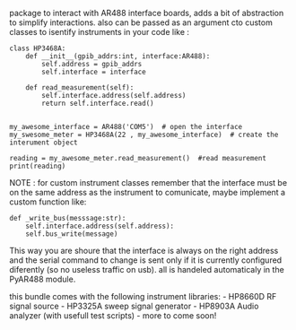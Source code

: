 
package to interact with AR488 interface boards, adds a bit of abstraction to simplify interactions. also can be passed as an argument cto custom classes to isentify instruments in your code like :

    class HP3468A:
        def __init__(gpib_addrs:int, interface:AR488):
            self.address = gpib_addrs
            self.interface = interface

        def read_measurement(self):
            self.interface.address(self.address)
            return self.interface.read()


    my_awesome_interface = AR488('COM5')  # open the interface
    my_swesome_meter = HP3468A(22 , my_awesome_interface)  # create the interument object

    reading = my_awesome_meter.read_measurement()  #read measurement
    print(reading)


NOTE : for custom instrument classes remember that the interface must be on the same address as the instrument to comunicate, maybe implement a custom function like:
    
    def _write_bus(messsage:str):
        self.interface.address(self.address):
        self.bus_write(message)
    
This way you are shoure that the interface is always on the right address and the serial command to change is sent only if it is currently configured diferently (so no useless traffic on usb). all is handeled automaticaly in the PyAR488 module.

this bundle comes with the following instrument libraries:
    - HP8660D RF signal source
    - HP3325A sweep signal generator
    - HP8903A Audio analyzer (with usefull test scripts)
    - more to come soon!
